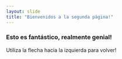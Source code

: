 ```yaml
---
layout: slide
title: "Bienvenidos a la segunda página!"
---
```

### Esto es fantástico, realmente genial!  
Utiliza la flecha hacia la izquierda para volver!
